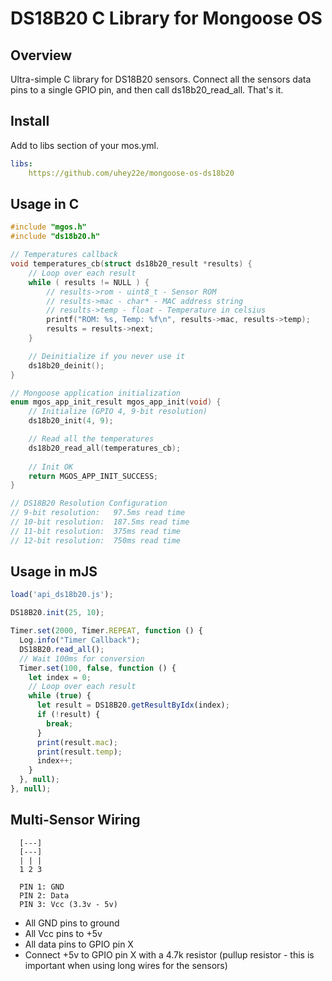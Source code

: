 # DS18B20 C Library for Mongoose OS

## Overview

Ultra-simple C library for DS18B20 sensors. Connect all the sensors data pins
to a single GPIO pin, and then call ds18b20_read_all. That's it.

## Install

Add to libs section of your mos.yml.

```yml
libs:
    https://github.com/uhey22e/mongoose-os-ds18b20
```

## Usage in C

```c
#include "mgos.h"
#include "ds18b20.h"

// Temperatures callback
void temperatures_cb(struct ds18b20_result *results) {
    // Loop over each result
    while ( results != NULL ) {
        // results->rom - uint8_t - Sensor ROM
        // results->mac - char* - MAC address string
        // results->temp - float - Temperature in celsius
        printf("ROM: %s, Temp: %f\n", results->mac, results->temp);
        results = results->next;
    }

    // Deinitialize if you never use it
    ds18b20_deinit();
}

// Mongoose application initialization
enum mgos_app_init_result mgos_app_init(void) {
    // Initialize (GPIO 4, 9-bit resolution)
    ds18b20_init(4, 9);

    // Read all the temperatures
    ds18b20_read_all(temperatures_cb);
    
    // Init OK
    return MGOS_APP_INIT_SUCCESS;
}

// DS18B20 Resolution Configuration
// 9-bit resolution:   97.5ms read time
// 10-bit resolution:  187.5ms read time
// 11-bit resolution:  375ms read time
// 12-bit resolution:  750ms read time
```

## Usage in mJS

```javascript
load('api_ds18b20.js');

DS18B20.init(25, 10);

Timer.set(2000, Timer.REPEAT, function () {
  Log.info("Timer Callback");
  DS18B20.read_all();
  // Wait 100ms for conversion
  Timer.set(100, false, function () {
    let index = 0;
    // Loop over each result
    while (true) {
      let result = DS18B20.getResultByIdx(index);
      if (!result) {
        break;
      }
      print(result.mac);
      print(result.temp);
      index++;
    }
  }, null);
}, null);

```

## Multi-Sensor Wiring

```
  [---]
  [---]
  | | |
  1 2 3

  PIN 1: GND
  PIN 2: Data
  PIN 3: Vcc (3.3v - 5v)
```

- All GND pins to ground
- All Vcc pins to +5v
- All data pins to GPIO pin X
- Connect +5v to GPIO pin X with a 4.7k resistor (pullup resistor - this is important when using long wires for the sensors)

